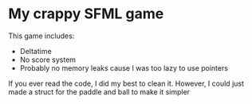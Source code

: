 # My crappy SFML game
This game includes:
* Deltatime
* No score system
* Probably no memory leaks cause I was too lazy to use pointers


If you ever read the code, I did my best to clean it. However, I could just made a struct for the paddle and ball to make it simpler
